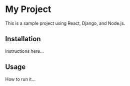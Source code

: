 # My Project

This is a sample project using React, Django, and Node.js.


## Installation

Instructions here...

## Usage

How to run it...
